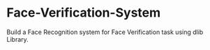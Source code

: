 # Face-Verification-System
Build a Face Recognition system for Face Verification task using dlib Library. 
